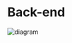 # Back-end

![diagram](https://www.plantuml.com/plantuml/svg/0/pLZBZjis5DtxArYZmCm0yrYqtHGea7bbCiKaCMAdGLO2BN4yR2HI8IbFd28V4tGHj41MGJVT-iTwBYd9b6G7oQR88e55Nl8UdlkU1zPnuweY7tqdLPfNcM1tpfNsvvCJm--F5zBTLVFA2fDgvOHonwakJdXc95VBl2gha_CVZoOvL-xvuvkJd3jX7PQISrsKMf5yINUFRavVFdq-IrvSpnubDvTNbqykzWz6etFSoQKIPh_GSvcBGpP-QB1s95J6mj8OQxDLAQQfaQLZ9-oPuAbZJxYJIxzvMkOofI_DYlMdfSYPLdY4PfMjrk-Dr4oQzNlwkZMLD2pZbjrMAfLQyLncF1EMPPfPQPqe-FWW0iKbxh_6itEvMF-D8voT6YTl9Nxbf7koSdTQ0THCAAlDmrpVq_9ZdOcShYnapWq3Ou1pDPaT_N3y4okvuKpaVAuDzhHb1Xzk_Gb80KGmgPRWK1RWJjjnJDB5V9zRArmYrQrECfr2rOLEAo_AzavfxnfRUm63MkYBC_fvnbMgwMey5ZhK-a_jbGOA3bcfpVglWgKyurXVW0YZ6SXWLS6uCt9UqVLBOImExDKFM4hu3S2ccfYhsU6QrMBO0rcJwvXFu2T76Y9_ZjLl3FG6TNAcAvLnizgVy_GL7DE3Ir-HZuuF_XWnDiA_LeXNxewyig9WWMEkFm0vFMXQ6gaMR2hIoaYt2aSPQmDbFzSBgI1uenT7Kj4Hk7ektm8X0IIt2xUHkugZWikS2MQ5kkFiLXibKecDaZolSNqRVC_M95gUBubBpUOTTl7UBXGh5ogfIaADNwmgksWGYWqIV11H14dfPHHqWWcr1BimHutLcm3Ijz8KDIrzlKQGUvVmyllCQyp4hLIorbK_bh3yLlE15TQIOJKo0InCzBoXS1w-T0iiR9djUWZTkuvnKrqPAom0dEC74TStOf18U4cfWrnfO_aNOavV5z92LYAtUJ8jesWEZFpZKv6bF9PLkKUhFRzY_M_cWNbtJtcv_kWWGE_pP-7glqwVFgdvxC5D47GsINaDdDkGPogh6_Zn0nPa0ACNC0M9FvqxOLYpu1qvBEdD8kAjufv8i9e9x1PIaHLQP-1aV4V95rbHLEpweeRQrrneF5ni54TaR5GZYt25coOS0OFChzK1wx867PHNIv5INR0RnkndzIPE9qItL9LejTNNjkvBkzp4H3GIiCPh8YAE0bJN9MUv8BowOfAkACJwWqyrkJ0rddVRtGXvSIbJmZAbN-iFSIPvQ7WXxhLvHMjxfsLT1r6Ffk5Oa_NU8EMuK6lIoFhWwPQ_3I_WfU0X6LDvfCpb2-CWG6jSa2-5eOHD1pFjwS3lgJDLwk9aqRaR_nd1OWK-C7Mn_gXyoi0Nzyy8aRX_mHq_W-EoInnmAqXSp9uUR0bCs5eRPxtYjfeEepE89GkqAVTyHH5wpQx2np1GBtsYu6rQQRD3bFv4ftgBKCvJCHTRKfjN_Pd4SFccrABeTmIaR5kAhk_xAW_v7noaXlKDECZ0EoWFVd4QDE9rXU1DwgEf4PuvuXRkG8MzMmTrPBJ8URQqciBESutBEH7PgTR16dodVst9NKgZ7Lqb6GhPgiOAvK-qgwkZdXkg8PjBM2Qzhd4i5a5eJlXY7Zrfg1e5Cqjudc_Ktg3cyWLSEElwyFWpUsoVEfGuawEab0BXvZCc-9CvEZjRcvrETpYBycSt8w0wPN0rilM4Vhfj-Q0M-hAeBEjhcdPpQrWsDtvhSTdW-hO2iq7rDP7P-brauOvtDNOQxzhOra1iSN2HITSe8KV8_F1GNp8EA-6rJZig-nMPZKP3IWUDtF1UdcNHjQUPJCFe4TtSjBSczBVr3liTSspeR0zfmyz4rDD3RbTF7m83eJ6QhcZ0JIxVkFqLlzCw0P4uGIxwahxPG_f6P-A9QxmsU68OB-1n_NRr49-PZqk4BUMwp3iCF0YyKq54Wbf_12VUeZnqOsXXvpgtd9QMFAUZnu0R0LnelK0xja5uvHS-1n4SBGF0LBkscHxgX2z0Iqd93JDyHokD0txayNy9eCDXH1Zt5f7QzMRNijgRfezd4xByrOvfPz0wXCbfr_Xn3BNVMoGC9tuPGoUoNabjnMYFKN0nPBMbpF3a9ff6Q7tgFn3W5D4seF6vzTCJpGedZsQpoHJtRKwHPG_Pu4yCTAWl5hRwVhJjUi35B7pNHLcFkj5V0oPYmVkJK1XtQB2lzRTZQNHmIlw_POpQVRWsSwZGco6mFvdIcUuy6ccDvyzc5FU1kVLWHsDl8EuPdxUp9uWxzzrsbxfum1nC2S5KPp8IR3VxhVl6h3iaEsFZPQX50TSpN_6xkEB-Tj2RRdJrE_21w3FVFlTwbawzZwvfZmqQ-y3rbxRkBMdzU_nV0BUvTKUy3wFbkEg_koyP5xuEnPDG8BeSTzgLOQSHMt-mEsW0DZRPARi3tGDCirMH_mS0)